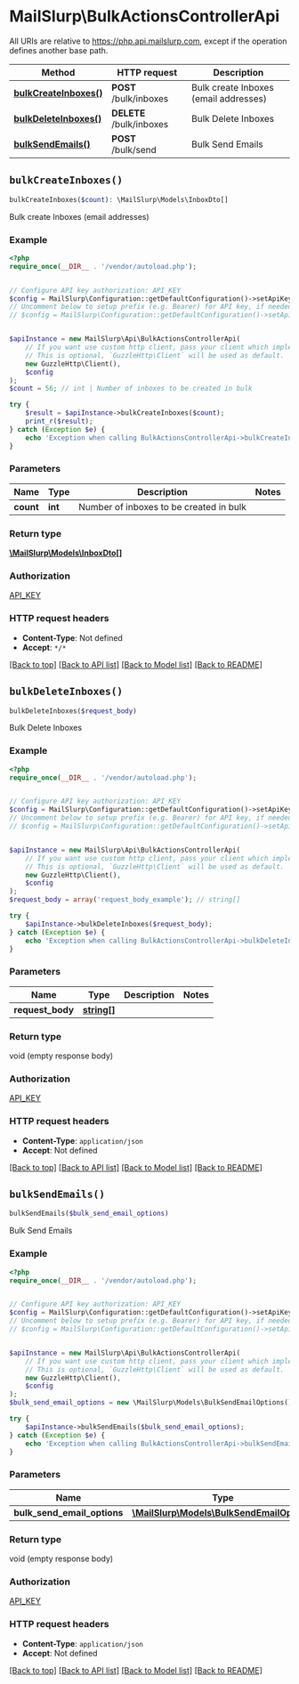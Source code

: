 # MailSlurp\BulkActionsControllerApi

All URIs are relative to https://php.api.mailslurp.com, except if the operation defines another base path.

| Method | HTTP request | Description |
| ------------- | ------------- | ------------- |
| [**bulkCreateInboxes()**](BulkActionsControllerApi#bulkCreateInboxes) | **POST** /bulk/inboxes | Bulk create Inboxes (email addresses) |
| [**bulkDeleteInboxes()**](BulkActionsControllerApi#bulkDeleteInboxes) | **DELETE** /bulk/inboxes | Bulk Delete Inboxes |
| [**bulkSendEmails()**](BulkActionsControllerApi#bulkSendEmails) | **POST** /bulk/send | Bulk Send Emails |


## `bulkCreateInboxes()`

```php
bulkCreateInboxes($count): \MailSlurp\Models\InboxDto[]
```

Bulk create Inboxes (email addresses)

### Example

```php
<?php
require_once(__DIR__ . '/vendor/autoload.php');


// Configure API key authorization: API_KEY
$config = MailSlurp\Configuration::getDefaultConfiguration()->setApiKey('x-api-key', 'YOUR_API_KEY');
// Uncomment below to setup prefix (e.g. Bearer) for API key, if needed
// $config = MailSlurp\Configuration::getDefaultConfiguration()->setApiKeyPrefix('x-api-key', 'Bearer');


$apiInstance = new MailSlurp\Api\BulkActionsControllerApi(
    // If you want use custom http client, pass your client which implements `GuzzleHttp\ClientInterface`.
    // This is optional, `GuzzleHttp\Client` will be used as default.
    new GuzzleHttp\Client(),
    $config
);
$count = 56; // int | Number of inboxes to be created in bulk

try {
    $result = $apiInstance->bulkCreateInboxes($count);
    print_r($result);
} catch (Exception $e) {
    echo 'Exception when calling BulkActionsControllerApi->bulkCreateInboxes: ', $e->getMessage(), PHP_EOL;
}
```

### Parameters

| Name | Type | Description  | Notes |
| ------------- | ------------- | ------------- | ------------- |
| **count** | **int**| Number of inboxes to be created in bulk | |

### Return type

[**\MailSlurp\Models\InboxDto[]**](../Model/InboxDto)

### Authorization

[API_KEY](../../README#API_KEY)

### HTTP request headers

- **Content-Type**: Not defined
- **Accept**: `*/*`

[[Back to top]](#) [[Back to API list]](../../README#endpoints)
[[Back to Model list]](../../README#models)
[[Back to README]](../../README)

## `bulkDeleteInboxes()`

```php
bulkDeleteInboxes($request_body)
```

Bulk Delete Inboxes

### Example

```php
<?php
require_once(__DIR__ . '/vendor/autoload.php');


// Configure API key authorization: API_KEY
$config = MailSlurp\Configuration::getDefaultConfiguration()->setApiKey('x-api-key', 'YOUR_API_KEY');
// Uncomment below to setup prefix (e.g. Bearer) for API key, if needed
// $config = MailSlurp\Configuration::getDefaultConfiguration()->setApiKeyPrefix('x-api-key', 'Bearer');


$apiInstance = new MailSlurp\Api\BulkActionsControllerApi(
    // If you want use custom http client, pass your client which implements `GuzzleHttp\ClientInterface`.
    // This is optional, `GuzzleHttp\Client` will be used as default.
    new GuzzleHttp\Client(),
    $config
);
$request_body = array('request_body_example'); // string[]

try {
    $apiInstance->bulkDeleteInboxes($request_body);
} catch (Exception $e) {
    echo 'Exception when calling BulkActionsControllerApi->bulkDeleteInboxes: ', $e->getMessage(), PHP_EOL;
}
```

### Parameters

| Name | Type | Description  | Notes |
| ------------- | ------------- | ------------- | ------------- |
| **request_body** | [**string[]**](../Model/string)|  | |

### Return type

void (empty response body)

### Authorization

[API_KEY](../../README#API_KEY)

### HTTP request headers

- **Content-Type**: `application/json`
- **Accept**: Not defined

[[Back to top]](#) [[Back to API list]](../../README#endpoints)
[[Back to Model list]](../../README#models)
[[Back to README]](../../README)

## `bulkSendEmails()`

```php
bulkSendEmails($bulk_send_email_options)
```

Bulk Send Emails

### Example

```php
<?php
require_once(__DIR__ . '/vendor/autoload.php');


// Configure API key authorization: API_KEY
$config = MailSlurp\Configuration::getDefaultConfiguration()->setApiKey('x-api-key', 'YOUR_API_KEY');
// Uncomment below to setup prefix (e.g. Bearer) for API key, if needed
// $config = MailSlurp\Configuration::getDefaultConfiguration()->setApiKeyPrefix('x-api-key', 'Bearer');


$apiInstance = new MailSlurp\Api\BulkActionsControllerApi(
    // If you want use custom http client, pass your client which implements `GuzzleHttp\ClientInterface`.
    // This is optional, `GuzzleHttp\Client` will be used as default.
    new GuzzleHttp\Client(),
    $config
);
$bulk_send_email_options = new \MailSlurp\Models\BulkSendEmailOptions(); // \MailSlurp\Models\BulkSendEmailOptions

try {
    $apiInstance->bulkSendEmails($bulk_send_email_options);
} catch (Exception $e) {
    echo 'Exception when calling BulkActionsControllerApi->bulkSendEmails: ', $e->getMessage(), PHP_EOL;
}
```

### Parameters

| Name | Type | Description  | Notes |
| ------------- | ------------- | ------------- | ------------- |
| **bulk_send_email_options** | [**\MailSlurp\Models\BulkSendEmailOptions**](../Model/BulkSendEmailOptions)|  | |

### Return type

void (empty response body)

### Authorization

[API_KEY](../../README#API_KEY)

### HTTP request headers

- **Content-Type**: `application/json`
- **Accept**: Not defined

[[Back to top]](#) [[Back to API list]](../../README#endpoints)
[[Back to Model list]](../../README#models)
[[Back to README]](../../README)
